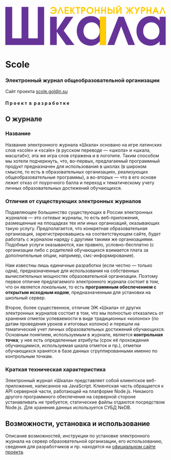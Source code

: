 <p align="center"><img src="www/static/logo.svg"></p>

# Scole
### Электронный журнал общеобразовательной организации

Сайт проекта [scole.goldin.su](http://scole.goldin.su/)

#### П р о е к т  в  р а з р а б о т к е

## О журнале

### Название

Название электронного журнала «Шкала» основано на игре латинских слов «scole» и «scale» (в русском переводе — «школа» и «шкала, масштаб»); эта же игра слов отражена и в логотипе. Таким способом мы хотели подчеркнуть, что, во-первых, предлагаемый программный продукт предназначен для использования в школах (в широком смысле, то есть в образовательных организациях, реализующих общеобразовательные программы), а во-вторых — что в его основе лежит отказ от поурочного балла и переход к тематическому учету личных образовательных достижений обучающихся.

### Отличия от существующих электронных журналов

Подавляющее большинство существующих в России электронных журналов — это *сетевые* журналы, то есть веб-приложения, размещенные на площадках тех или иных организаций, оказывающих такую услугу. Предполагается, что конкретная образовательная организация, зарегистрировавшись на соответствующем сайте, будет работать с журналом наряду с другими такими же организациями. Подобные услуги оказываются, как правило, условно-бесплатно (с организации либо с родителей обучающихся взимается плата за дополнительные опции, например, смс-информирование).

Нам известны лишь единичные разработки (если честно — только одна), предназначенные для использования на собственных вычислительных мощностях образовательной организации. Поэтому первое отличие предлагаемого электронного журнала состоит в том, что он является *локальным*, то есть **программным обеспечением с открытым исходным кодом**, предназначенным для установки на школьный сервер.

Второе, более существенное, отличие ЭЖ «Шкала» от других электронных журналов состоит в том, что мы полностью отказались от хранения отметок успеваемости в виде традиционных «колонок» (по датам проведения уроков и итоговых колонок) и перешли на тематический учет личных образовательных достижений обучающихся. Основным понятием, используемым в журнале, является **контрольная точка**; у нее есть определенные атрибуты (срок её прохождения обучающимися, используемая шкала отметок и пр.), отметки обучающихся хранятся в базе данных сгруппированными именно по контрольным точкам.

### Краткая техническая характеристика

Электронный журнал «Шкала» представляет собой клиентское веб-приложение, написанное на JavaScript. Клиентская часть обращается к API серверной части, работающей на платформе Node.js. Никакого другого программного обеспечения на серверной стороне устанавливать не требуется; статические файлы отдаются посредством Node.js. Для хранения данных используется СУБД NeDB.

## Возможности, установка и использование

Описание возможностей, инструкции по установке электронного журнала на сервер образовательной организации, его использованию, сведения для разработчиков и пр. находятся на [официальном сайте проекта](http://scole.goldin.su).

